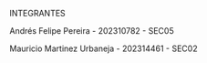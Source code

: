 INTEGRANTES

Andrés Felipe Pereira - 202310782 - SEC05

Mauricio Martinez Urbaneja - 202314461 - SEC02
